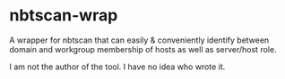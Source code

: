 # nbtscan-wrap
A wrapper for nbtscan that can easily &amp; conveniently identify between domain and workgroup membership of hosts as well as server/host role. 

I am not the author of the tool. I have no idea who wrote it. 
